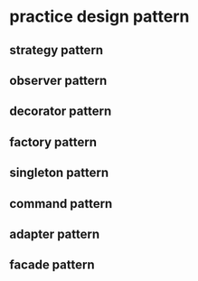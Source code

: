 # practice design pattern

## strategy pattern

## observer pattern

## decorator pattern

## factory pattern

## singleton pattern

## command pattern

## adapter pattern

## facade pattern